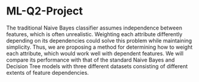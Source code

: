 # ML-Q2-Project

The traditional Naive Bayes classifier assumes independence between features, which is often unrealistic. Weighting each attribute differently depending on its dependencies could solve this problem while maintaining simplicity. Thus, we are proposing a method for determining how to weight each attribute, which would work well with dependent features. We will compare its performance with that of the standard Naive Bayes and Decision Tree models with three different datasets consisting of different extents of feature dependencies.